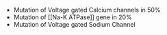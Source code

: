 - Mutation of Voltage gated Calcium channels in 50%
- Mutation of [[Na-K ATPase]] gene in 20%
- Mutation of Voltage gated Sodium Channel 